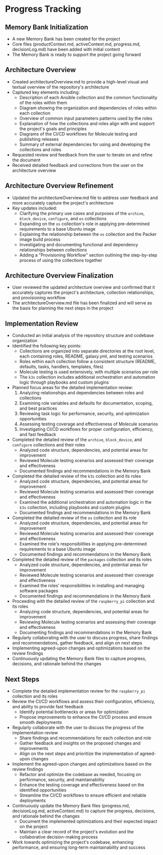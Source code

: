 # Progress Tracking

## Memory Bank Initialization
- A new Memory Bank has been created for the project
- Core files (productContext.md, activeContext.md, progress.md, decisionLog.md) have been added with initial content
- The Memory Bank is ready to support the project going forward

## Architecture Overview
- Created architectureOverview.md to provide a high-level visual and textual overview of the repository's architecture
- Captured key elements including:
  - Description of each Ansible collection and the common functionality of the roles within them
  - Diagram showing the organization and dependencies of roles within each collection
  - Overview of common input parameters patterns used by the roles
  - Explanation of how the collections and roles align with and support the project's goals and principles
  - Diagrams of the CI/CD workflows for Molecule testing and publishing releases
  - Summary of external dependencies for using and developing the collections and roles
- Requested review and feedback from the user to iterate on and refine the document
- Received detailed feedback and corrections from the user on the architecture overview

## Architecture Overview Refinement
- Updated the architectureOverview.md file to address user feedback and more accurately capture the project's architecture
- Key updates included:
  - Clarifying the primary use cases and purposes of the `archive`, `block_device`, `configure`, and `os` collections
  - Expanding on the `os` collection's role in applying pre-determined requirements to a base Ubuntu image
  - Explaining the relationship between the `os` collection and the Packer image build process
  - Investigating and documenting functional and dependency relationships between collections
  - Adding a "Provisioning Workflow" section outlining the step-by-step process of using the collections together

## Architecture Overview Finalization
- User reviewed the updated architecture overview and confirmed that it accurately captures the project's architecture, collection relationships, and provisioning workflow
- The architectureOverview.md file has been finalized and will serve as the basis for planning the next steps in the project

## Implementation Review
- Conducted an initial analysis of the repository structure and codebase organization
- Identified the following key points:
  - Collections are organized into separate directories at the root level, each containing roles, README, galaxy.yml, and testing scenarios
  - Roles within each collection follow a consistent structure (README, defaults, tasks, handlers, templates, files)
  - Molecule testing is used extensively, with multiple scenarios per role
  - The `k3s` collection includes additional orchestration and automation logic through playbooks and custom plugins
- Planned focus areas for the detailed implementation review:
  1. Analyzing relationships and dependencies between roles and collections
  2. Examining role variables and defaults for documentation, scoping, and best practices
  3. Reviewing task logic for performance, security, and optimization opportunities
  4. Assessing testing coverage and effectiveness of Molecule scenarios
  5. Investigating CI/CD workflows for proper configuration, efficiency, and fast feedback
- Completed the detailed review of the `archive`, `block_device`, and `configure` collections and their roles
  - Analyzed code structure, dependencies, and potential areas for improvement
  - Reviewed Molecule testing scenarios and assessed their coverage and effectiveness
  - Documented findings and recommendations in the Memory Bank
- Completed the detailed review of the `k3s` collection and its roles
  - Analyzed code structure, dependencies, and potential areas for improvement
  - Reviewed Molecule testing scenarios and assessed their coverage and effectiveness
  - Examined the additional orchestration and automation logic in the `k3s` collection, including playbooks and custom plugins
  - Documented findings and recommendations in the Memory Bank
- Completed the detailed review of the `os` collection and its role
  - Analyzed code structure, dependencies, and potential areas for improvement
  - Reviewed Molecule testing scenarios and assessed their coverage and effectiveness
  - Examined the role's responsibilities in applying pre-determined requirements to a base Ubuntu image
  - Documented findings and recommendations in the Memory Bank
- Completed the detailed review of the `packages` collection and its roles
  - Analyzed code structure, dependencies, and potential areas for improvement
  - Reviewed Molecule testing scenarios and assessed their coverage and effectiveness
  - Examined the roles' responsibilities in installing and managing software packages
  - Documented findings and recommendations in the Memory Bank
- Proceeding with the detailed review of the `raspberry_pi` collection and its roles
  - Analyzing code structure, dependencies, and potential areas for improvement
  - Reviewing Molecule testing scenarios and assessing their coverage and effectiveness
  - Documenting findings and recommendations in the Memory Bank
- Regularly collaborating with the user to discuss progress, share findings and recommendations, gather feedback, and align on next steps
- Implementing agreed-upon changes and optimizations based on the review findings
- Continuously updating the Memory Bank files to capture progress, decisions, and rationale behind the changes

## Next Steps
- Complete the detailed implementation review for the `raspberry_pi` collection and its roles
- Review the CI/CD workflows and assess their configuration, efficiency, and ability to provide fast feedback
  - Identify potential bottlenecks or areas for optimization
  - Propose improvements to enhance the CI/CD process and ensure smooth deployments
- Regularly collaborate with the user to discuss the progress of the implementation review
  - Share findings and recommendations for each collection and role
  - Gather feedback and insights on the proposed changes and improvements
  - Align on the next steps and prioritize the implementation of agreed-upon changes
- Implement the agreed-upon changes and optimizations based on the review findings
  - Refactor and optimize the codebase as needed, focusing on performance, security, and maintainability
  - Enhance the testing coverage and effectiveness based on the identified opportunities
  - Streamline the CI/CD workflows to ensure efficient and reliable deployments
- Continuously update the Memory Bank files (progress.md, decisionLog.md, activeContext.md) to capture the progress, decisions, and rationale behind the changes
  - Document the implemented optimizations and their expected impact on the project
  - Maintain a clear record of the project's evolution and the collaborative decision-making process
- Work towards optimizing the project's codebase, enhancing performance, and ensuring long-term maintainability and success
